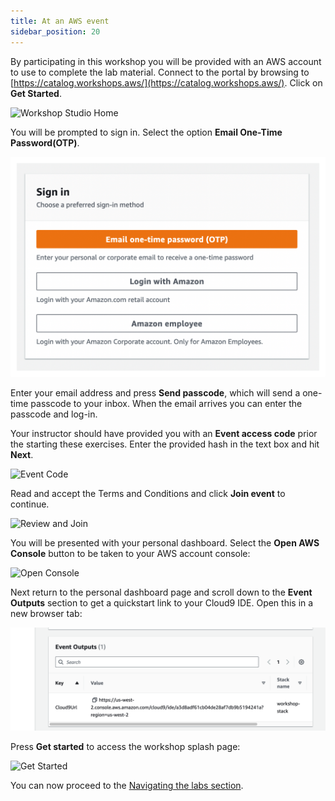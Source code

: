 ```yaml
---
title: At an AWS event
sidebar_position: 20
---
```


By participating in this workshop you will be provided with an AWS account to use to complete the lab material. Connect to the portal by browsing to [https://catalog.workshops.aws/](https://catalog.workshops.aws/). Click on **Get Started**.

![Workshop Studio Home](./assets/workshop-studio-home.png)

You will be prompted to sign in. Select the option **Email One-Time Password(OTP)**.

![Workshop Studio Sign in](./assets/ws-studio-login.png)

Enter your email address and press **Send passcode**, which will send a one-time passcode to your inbox. When the email arrives you can enter the passcode and log-in.

Your instructor should have provided you with an **Event access code** prior the starting these exercises. Enter the provided hash in the text box and hit **Next**.

![Event Code](./assets/event-code.png)

Read and accept the Terms and Conditions and click **Join event** to continue.

![Review and Join](./assets/review-and-join.png)

You will be presented with your personal dashboard. Select the **Open AWS Console** button to be taken to your AWS account console:

![Open Console](./assets/openconsole.png)

Next return to the personal dashboard page and scroll down to the **Event Outputs** section to get a quickstart link to your Cloud9 IDE. Open this in a new browser tab:

![Cloud9 Link](./assets/cloud9.png)

Press **Get started** to access the workshop splash page:

![Get Started](./assets/workshop-event-page.png)

You can now proceed to the [Navigating the labs section](/docs/introduction/navigating-labs).